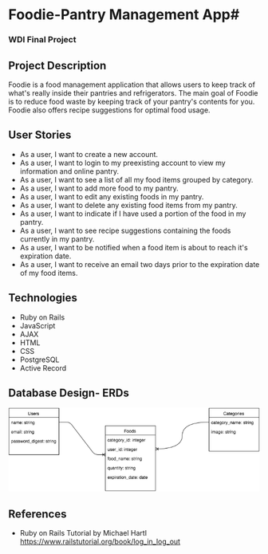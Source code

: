 # Foodie-Pantry Management App#
### WDI Final Project ###

## Project Description ##
Foodie is a food management application that allows users to keep track of what's really inside their pantries and refrigerators.  The main goal of Foodie is to reduce food waste by keeping track of your pantry's contents for you.  Foodie also offers recipe suggestions for optimal food usage.   

## User Stories ##
* As a user, I want to create a new account.
* As a user, I want to login to my preexisting account to view my information and online pantry.
* As a user, I want to see a list of all my food items grouped by category.
* As a user, I want to add more food to my pantry.
* As a user, I want to edit any existing foods in my pantry.
* As a user, I want to delete any existing food items from my pantry.
* As a user, I want to indicate if I have used a portion of the food in my pantry.
* As a user, I want to see recipe suggestions containing the foods currently in my pantry.
* As a user, I want to be notified when a food item is about to reach it's expiration date.
* As a user, I want to receive an email two days prior to the expiration date of my food items.

## Technologies ##
* Ruby on Rails
* JavaScript
* AJAX
* HTML
* CSS
* PostgreSQL
* Active Record

## Database Design- ERDs ##
![ERD Image](app/assets/images/Foodie-ERD.png)

## References ##
* Ruby on Rails Tutorial by Michael Hartl
https://www.railstutorial.org/book/log_in_log_out
